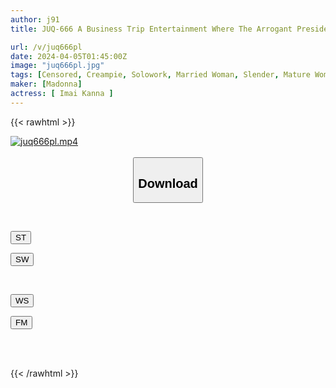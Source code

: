 ```yaml
---
author: j91
title: JUQ-666 A Business Trip Entertainment Where The Arrogant President Of A Business Partner Kept Creampied Her. Exclusive Beauty, Good Woman's Suit ``Beauty''. Kana Imai

url: /v/juq666pl
date: 2024-04-05T01:45:00Z
image: "juq666pl.jpg"
tags: [Censored, Creampie, Solowork, Married Woman, Slender, Mature Woman, Business Attire	]
maker: [Madonna]
actress: [ Imai Kanna ]
---
```



{{< rawhtml >}}

<div class="video" data-videoid="kgXreqa48RtOzOO">
    <a href="javascript:;">
        <img src="/v/juq666pl/juq666pl.jpg" width="WIDTH" height="HEIGHT" alt="juq666pl.mp4" loading="lazy">
    </a>
</div>

<script type="text/javascript" src="https://j91.asia/asset/on-demand-st.js"></script>

<br>
  <link rel="stylesheet" href="https://j91.asia/asset/bs5.css">
  
  <center>
  <button class="btn btn-primary" type="button" data-bs-toggle="collapse" data-bs-target=".multi-collapse" aria-expanded="false" aria-controls="multiCollapseExample1 multiCollapseExample2"><h2>Download</h2></button></center>
</p>
<div class="row">
  <div class="col">
    <div class="collapse multi-collapse" id="multiCollapseExample1">
      <div class="card card-body">
	      	      <br>
<div class="buttons">  
<p><a href="https://streamtape.to/v/kgXreqa48RtOzOO" target="_blank"><button class="btn-hover color-3"><i class="fa fa-download"></i> ST</button></a></p>
<p><a href="https://asnwish.com/lap9ofgq8lni" target="_blank"><button class="btn-hover color-2"><i class="fa fa-download"></i> SW</button></a></p></div>
    </div>
  </div>
</div>
  <div class="col">
    <div class="collapse multi-collapse" id="multiCollapseExample2">
      <div class="card card-body">
	      <br>
<div class="buttons">
<p><a href="https://wolfstream.tv/o77eviwittp6"><button class="btn-hover color-9"><i class="fa fa-download"></i> WS</button></a></p>
<p><a href="https://filemoon.sx/d/ns5erri7xcra"><button class="btn-hover color-8"><i class="fa fa-download"></i> FM</button></a></p></div>
<br><br>
      </div>
    </div>
  </div>
</div>

{{< /rawhtml >}}